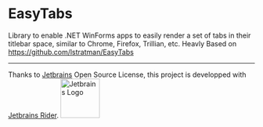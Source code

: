 # EasyTabs
Library to enable .NET WinForms apps to easily render a set of tabs in their titlebar space, similar to Chrome, Firefox, Trillian, etc. Heavly Based on https://github.com/lstratman/EasyTabs

-------------------------------

Thanks to [Jetbrains](https://www.jetbrains.com/?from=https://github.com/Unreal852/EasyTabs) Open Source License, this project is developped with [Jetbrains Rider](https://www.jetbrains.com/rider/).
<img src="https://i.imgur.com/GWgD5Cq.png" alt="Jetbrains Logo" width="80" height="80">
